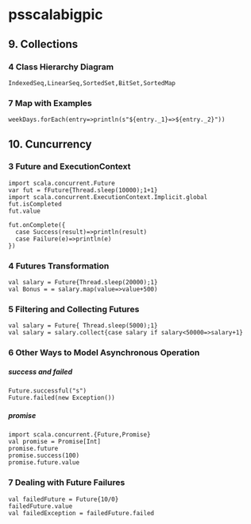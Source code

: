 # psscalabigpic

## 9. Collections
### 4 Class Hierarchy Diagram
```
IndexedSeq,LinearSeq,SortedSet,BitSet,SortedMap
```
### 7 Map with Examples
```
weekDays.forEach(entry=>println(s"${entry._1}=>${entry._2}"))
```
## 10. Cuncurrency
### 3 Future and ExecutionContext
```
import scala.concurrent.Future
var fut = fFuture{Thread.sleep(10000);1+1}
import scala.concurrent.ExecutionContext.Implicit.global
fut.isCompleted
fut.value
```


```
fut.onComplete({
  case Success(result)=>println(result)
  case Failure(e)=>println(e)
})
```

### 4 Futures Transformation
```
val salary = Future{Thread.sleep(20000);1}
val Bonus = = salary.map(value=>value+500)
```

### 5 Filtering and Collecting Futures
```
val salary = Future{ Thread.sleep(5000);1}
val salary = salary.collect{case salary if salary<50000=>salary+1}
```

### 6 Other Ways to Model Asynchronous Operation
##### success and failed
```
Future.successful("s")
Future.failed(new Exception())
```

##### promise
```
import scala.concurrent.{Future,Promise}
val promise = Promise[Int]
promise.future
promise.success(100)
promise.future.value
```

### 7 Dealing with Future Failures
```
val failedFuture = Future{10/0}
failedFuture.value
val failedException = failedFuture.failed
```

